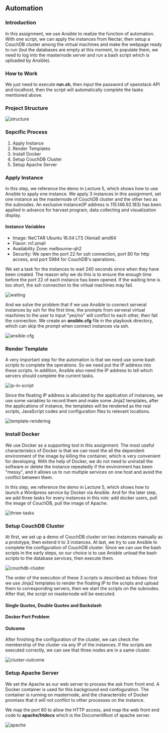 ## Automation

### Introduction

In this assignment, we use Ansible to realize the function of automation. With one script, we can apply the instances from Nectar, then setup a CouchDB cluster among the virtual machines and make the webpage ready to run (but the databases are empty at this moment, to populate them, we need to log into the masternode server and run a bash script which is uploaded by Ansible).

### How to Work

We just need to execute **run.sh**, then input the password of openstack API and localhost, then the script will automatically complete the tasks mentioned above.

### Project Structure

![structure](./images/structure.png)

### Sepcific Process

1. Apply Instance
2. Render Templates
3. Install Docker
4. Setup CouchDB Cluster
5. Setup Apache Server

### Apply Instance

In this step, we reference the demo in Lecture 5, which shows how to use Ansible to apply one instance. We apply 3 instances in this assignment, set one instance as the masternode of CouchDB cluster and the other two as the subnodes. An exclusive instance(IP address is 115.146.92.183) has been applied in advance for harvast program, data collecting and visualization display.

#### Instance Variables

- Image: NeCTAR Ubuntu 16.04 LTS (Xenial) amd64 
- Flavor: m1.small
- Availability Zone: melbourne-qh2
- Security: We open the port 22 for ssh connection, port 80 for http access, and port 5984 for CouchDB's operations.

We set a task for the instances to wait 240 seconds since when they have been created. The reason why we do this is to ensure the enough time before the port 22 of each instance has been opened. If the waiting time is too short, the ssh connection to the virtual machines may fail.

![waiting](./images/waiting.png)

And we solve the problem that if we use Ansible to connect serveral instances by ssh for the first time, the prompts from serveral virtual machines to the user to input "yes/no" will conflict to each other, then fail the connection. We create an **ansible.cfg** file in the playbook directory, which can skip the prompt when connect instances via ssh.

![ansible-cfg](./images/ansible-cfg.png)

### Render Template

A very important step for the automation is that we need use some bash scripts to complete the operations. So we need put the IP address into these scripts. In addition, Ansible also need the IP address to tell which servers should complete the current tasks.

![ip-in-script](./images/ip-in-script.png)

Since the floating IP address is allocated by the application of instances, we use some variables to record them and make some Jinja2 templates, after the applications of instance, the templates will be rendered as the real scripts, JavaScript codes and configuration files to relevant locations.

![template-rendering](./images/template-rendering.png)

### Install Docker

We use Docker as a supporting tool in this assignment. The most useful characteristics of Docker is that we can reset the all the dependent environment of the image by killing the container, which is very convenient for developing. With the help of Docker, we do not need to uninstall the software or delete the instance repeatedly if the environment has been "messy", and it allows us to run multiple services on one host and avoid the conflict between them.

In this step, we reference the demo in Lecture 5, which shows how to launch a Wordpress service by Docker via Ansible. And for the later step, we add three tasks for every instances in this role: add docker users, pull the image of CouchDB, pull the image of Apache.

![three-tasks](./images/three-tasks.png)

### Setup CouchDB Cluster

At first, we set up a demo of CouchDB cluster on two instances manually as a prototype, then extend it to 3 instances. At last, we try to use Ansible to complete the configuration of CouchDB cluster. Since we can use the bash scripts in the early steps, so our choice is to use Anisble unload the bash scripts to the database services, then execute them.

![couchdb-cluster](./images/couchdb-cluster.png)

The order of the execution of these 3 scripts is described as follows: first we use Jinja2 templates to render the floating IP to the scripts and upload them to corresponding servers, then we start the scripts on the subnodes. After that, the script on masternode will be executed.

#### Single Quotes, Double Quotes and Backslash

#### Docker Port Problem

#### Outcome

After finishing the configuration of the cluster, we can check the membership of the cluster via any IP of the instances. If the scripts are executed correctly, we can see that three nodes are in a same cluster.

![cluster-outcome](./images/cluster-outcome.png)

### Setup Apache Server

We set the Apache as our web server to process the ask from front end. A Docker container is used for this background end confoguration. The container is running on masternode, and the characteristic of Docker promises that it will not conflict to other processes on the instance.

We map the port 80 to allow the HTTP access, and map the web front end code to **apache/htdocs** which is the DocumentRoot of apache server.

![apache](./images/apache.png)

